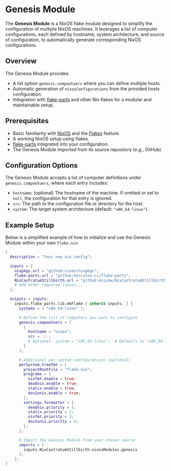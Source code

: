 # Genesis Module

The **Genesis Module** is a NixOS flake module designed to simplify the configuration of multiple NixOS machines. It leverages a list of computer configurations, each defined by hostname, system architecture, and source of configuration, to automatically generate corresponding NixOS configurations.

## Overview

The Genesis Module provides:

- A list option `genesis.compootuers` where you can define multiple hosts.
- Automatic generation of `nixosConfigurations` from the provided hosts configuration.
- Integration with [flake-parts](https://github.com/hercules-ci/flake-parts) and other Nix flakes for a modular and maintainable setup.

## Prerequisites

- Basic familiarity with [NixOS](https://nixos.org) and the [Flakes](https://nixos.wiki/wiki/Flakes) feature.
- A working NixOS setup using flakes.
- [flake-parts](https://github.com/hercules-ci/flake-parts) integrated into your configuration.
- The Genesis Module imported from its source repository (e.g., GitHub).

## Configuration Options

The Genesis Module accepts a list of computer definitions under `genesis.compootuers`, where each entry includes:

- `hostname`: (optional) The hostname of the machine. If omitted or set to `null`, the configuration for that entry is ignored.
- `src`: The path to the configuration file or directory for the host.
- `system`: The target system architecture (default: `"x86_64-linux"`).

## Example Setup

Below is a simplified example of how to initialize and use the Genesis Module within your own `flake.nix`:

```nix
{
  description = "Your new nix config";

  inputs = {
    nixpkgs.url = "github:nixos/nixpkgs";
    flake-parts.url = "github:hercules-ci/flake-parts";
    NixCastratumStillbirth.url = "github:mcsimw/NixCastratumStillbirth";
    # Add other required inputs...
  };

  outputs = inputs:
    inputs.flake-parts.lib.mkFlake { inherit inputs; } {
      systems = [ "x86_64-linux" ];

      # Define the list of computers you want to configure
      genesis.compootuers = [
        {
          hostname = "nixos";
          src = ./.;
          # Optional: system = "x86_64-linux";  # Defaults to "x86_64-linux"
        }
      ];

      # Additional per-system configurations (optional)
      perSystem.treefmt = {
        projectRootFile = "flake.nix";
        programs = {
          nixfmt.enable = true;
          deadnix.enable = true;
          statix.enable = true;
          dos2unix.enable = true;
        };
        settings.formatter = {
          deadnix.priority = 1;
          statix.priority = 2;
          nixfmt.priority = 3;
          dos2unix.priority = 4;
        };
      };

      # Import the Genesis Module from your chosen source
      imports = [
        inputs.NixCastratumStillbirth.nixosModules.genesis
      ];
    };
}

